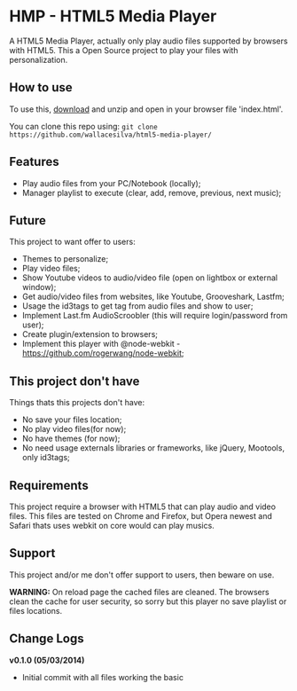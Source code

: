 HMP - HTML5 Media Player
==================

A HTML5 Media Player, actually only play audio files supported by browsers with HTML5.
This a Open Source project to play your files with personalization.

How to use
---

To use this, [download](https://github.com/wallacesilva/html5-media-player/archive/master.zip) and unzip and open in your browser file 'index.html'. 

You can clone this repo using: `git clone https://github.com/wallacesilva/html5-media-player/`

Features
---

- Play audio files from your PC/Notebook (locally);
- Manager playlist to execute (clear, add, remove, previous, next music);

Future
---

This project to want offer to users:

- Themes to personalize;
- Play video files;
- Show Youtube videos to audio/video file (open on lightbox or external window);
- Get audio/video files from websites, like Youtube, Grooveshark, Lastfm;
- Usage the id3tags to get tag from audio files and show to user;
- Implement Last.fm AudioScroobler (this will require login/password from user);
- Create plugin/extension to browsers;
- Implement this player with @node-webkit - https://github.com/rogerwang/node-webkit;

This project don't have
---

Things thats this projects don't have:

- No save your files location;
- No play video files(for now);
- No have themes (for now);
- No need usage externals libraries or frameworks, like jQuery, Mootools, only id3tags;

Requirements
---

This project require a browser with HTML5 that can play audio and video files.
This files are tested on Chrome and Firefox, but Opera newest and Safari thats uses webkit on core would can play musics. 

Support
---

This project and/or me don't offer support to users, then beware on use.

**WARNING:** On reload page the cached files are cleaned. The browsers clean the cache for user security, so sorry but this player no save playlist or files locations. 

Change Logs
---

**v0.1.0 (05/03/2014)**

- Initial commit with all files working the basic
